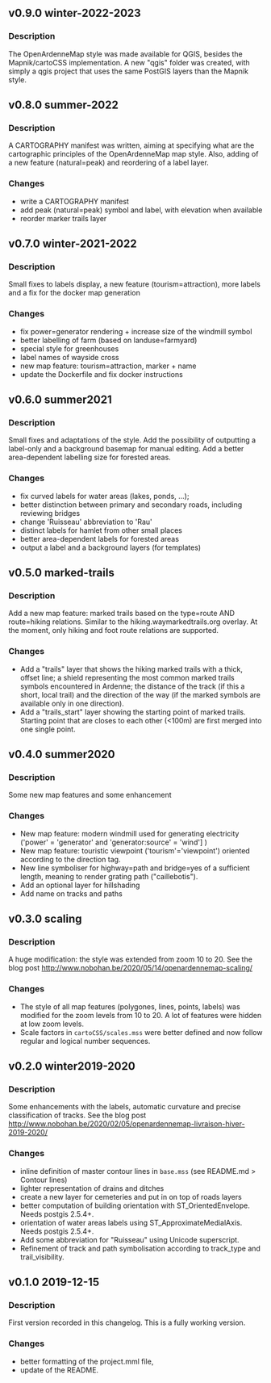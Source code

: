 ## v0.9.0 winter-2022-2023

### Description

The OpenArdenneMap style was made available for QGIS, besides the Mapnik/cartoCSS implementation. A new "qgis" folder was created, with simply a qgis project that uses the same PostGIS layers than the Mapnik style.

## v0.8.0 summer-2022

### Description

A CARTOGRAPHY manifest was written, aiming at specifying what are the cartographic principles of the OpenArdenneMap map style. Also, adding of a new feature (natural=peak) and reordering of a label layer.

### Changes
- write a CARTOGRAPHY manifest
- add peak (natural=peak) symbol and label, with elevation when available
- reorder marker trails layer

## v0.7.0 winter-2021-2022

### Description

Small fixes to labels display, a new feature (tourism=attraction), more labels and a fix for the docker map generation

### Changes
- fix power=generator rendering + increase size of the windmill symbol
- better labelling of farm (based on landuse=farmyard)
- special style for greenhouses
- label names of wayside cross
- new map feature: tourism=attraction, marker + name
- update the Dockerfile and fix docker instructions



## v0.6.0 summer2021

### Description

Small fixes and adaptations of the style. Add the possibility of outputting a label-only and a background basemap for manual editing. Add a better area-dependent labelling size for forested areas.

### Changes
- fix curved labels for water areas (lakes, ponds, ...);
- better distinction between primary and secondary roads, including reviewing bridges
- change 'Ruisseau' abbreviation to 'Rau'
- distinct labels for hamlet from other small places
- better area-dependent labels for forested areas
- output a label and a background layers (for templates)


## v0.5.0 marked-trails

### Description

Add a new map feature: marked trails based on the type=route AND route=hiking relations. Similar to the hiking.waymarkedtrails.org overlay. At the moment, only hiking and foot route relations are supported.

### Changes
- Add a "trails" layer that shows the hiking marked trails with a thick, offset line; a shield representing the most common marked trails symbols encountered in Ardenne; the distance of the track (if this a short, local trail) and the direction of the way (if the marked symbols are available only in one direction).
- Add a "trails_start" layer showing the starting point of marked trails. Starting point that are closes to each other (<100m) are first merged into one single point.


## v0.4.0 summer2020

### Description

Some new map features and some enhancement

### Changes
- New map feature: modern windmill used for generating electricity ('power' = 'generator' and 'generator:source' = 'wind'] )
- New map feature: touristic viewpoint ('tourism'='viewpoint') oriented according to the direction tag.
- New line symboliser for highway=path and bridge=yes of a sufficient length, meaning to render grating path ("caillebotis").
- Add an optional layer for hillshading
- Add name on tracks and paths

## v0.3.0 scaling

### Description

A huge modification: the style was extended from zoom 10 to 20. See the blog post <http://www.nobohan.be/2020/05/14/openardennemap-scaling/>

### Changes
- The style of all map features (polygones, lines, points, labels) was modified for the zoom levels from 10 to 20. A lot of features were hidden at low zoom levels.
- Scale factors in `cartoCSS/scales.mss` were better defined and now follow regular and logical number sequences.



## v0.2.0 winter2019-2020

### Description

Some enhancements with the labels, automatic curvature and precise classification of tracks. See the blog post <http://www.nobohan.be/2020/02/05/openardennemap-livraison-hiver-2019-2020/>

### Changes
- inline definition of master contour lines in `base.mss` (see README.md > Contour lines)
- lighter representation of drains and ditches
- create a new layer for cemeteries and put in on top of roads layers
- better computation of building orientation with ST_OrientedEnvelope. Needs postgis 2.5.4+.
- orientation of water areas labels using ST_ApproximateMedialAxis. Needs postgis 2.5.4+.
- Add some abbreviation for "Ruisseau" using Unicode superscript.
- Refinement of track and path symbolisation according to track_type and trail_visibility.


## v0.1.0 2019-12-15

### Description
First version recorded in this changelog. This is a fully working version.

### Changes
- better formatting of the project.mml file,
- update of the README.
